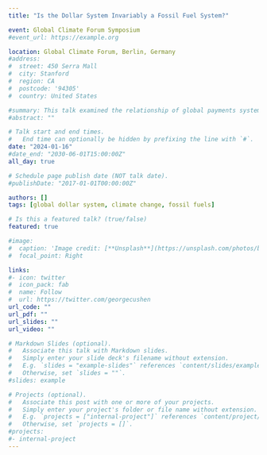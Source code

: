 ```yaml
---
title: "Is the Dollar System Invariably a Fossil Fuel System?"

event: Global Climate Forum Symposium
#event_url: https://example.org

location: Global Climate Forum, Berlin, Germany
#address:
#  street: 450 Serra Mall
#  city: Stanford
#  region: CA
#  postcode: '94305'
#  country: United States

#summary: This talk examined the relationship of global payments systems and energy regimes from the 19th century to the present.
#abstract: ""

# Talk start and end times.
#   End time can optionally be hidden by prefixing the line with `#`.
date: "2024-01-16"
#date_end: "2030-06-01T15:00:00Z"
all_day: true

# Schedule page publish date (NOT talk date).
#publishDate: "2017-01-01T00:00:00Z"

authors: []
tags: [global dollar system, climate change, fossil fuels]

# Is this a featured talk? (true/false)
featured: true

#image:
#  caption: 'Image credit: [**Unsplash**](https://unsplash.com/photos/bzdhc5b3Bxs)'
#  focal_point: Right

links:
#- icon: twitter
#  icon_pack: fab
#  name: Follow
#  url: https://twitter.com/georgecushen
url_code: ""
url_pdf: ""
url_slides: ""
url_video: ""

# Markdown Slides (optional).
#   Associate this talk with Markdown slides.
#   Simply enter your slide deck's filename without extension.
#   E.g. `slides = "example-slides"` references `content/slides/example-slides.md`.
#   Otherwise, set `slides = ""`.
#slides: example

# Projects (optional).
#   Associate this post with one or more of your projects.
#   Simply enter your project's folder or file name without extension.
#   E.g. `projects = ["internal-project"]` references `content/project/deep-learning/index.md`.
#   Otherwise, set `projects = []`.
#projects:
#- internal-project
---
```

